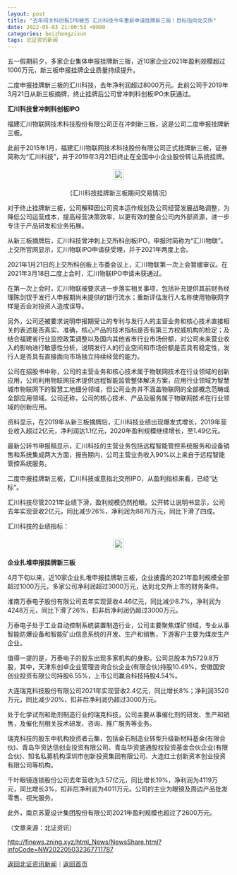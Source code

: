 ```yaml
---
layout: post
title: "去年闯关科创板IPO被否 汇川科技今年重新申请挂牌新三板！目标指向北交所"
date: 2022-05-03 21:00:53 +0800
categories: beizhengzixun
tags: 北证资讯新闻
---
```

<p>五一假期前夕，多家企业集体申报挂牌新三板，近10家企业2021年盈利规模超过1000万元，新三板申报挂牌企业质量持续提升。</p><p>二度申报挂牌新三板的汇川科技，去年净利润超过8000万元。此前公司于2019年3月21日从新三板摘牌，终止挂牌后公司曾冲刺科创板IPO未获通过。</p><p><strong>汇川科技曾冲刺科创板IPO</strong></p><p>福建汇川物联网技术科技股份有限公司正在冲刺新三板，这是公司二度申报挂牌新三板。</p><p>此前于2015年1月，福建汇川物联网技术科技股份有限公司正式挂牌新三板，证券简称为“汇川科技”，并于2019年3月21日终止在全国中小企业股份转让系统挂牌。</p><center><img src="https://dfscdn.dfcfw.com/download/D24822467616745927997_w1080h365.jpg" style="border:#d1d1d1 1px solid;padding:3px;margin:5px 0;" /></center><p style="text-align:center;">(汇川科技挂牌新三板期间交易情况)</p><p>对于终止挂牌新三板，公司解释因公司资本运作规划及公司经营发展战略调整，为降低公司运营成本，提高经营决策效率，以更有效的整合公司内外部资源，进一步专注于产品研发和业务拓展。</p><p>从新三板摘牌后，汇川科技曾冲刺上交所科创板IPO，申报时简称为“汇川物联”。上交所官网显示，汇川物联IPO申请获受理，并于2021年两度上会。</p><p>2021年1月21日的上交所科创板上市委会议上，汇川物联第一次上会暂缓审议。在2021年3月18日二度上会时，汇川物联IPO申请未获通过。</p><p>在第一次上会时，汇川物联被要求进一步落实相关事项，包括补充提供其前财务经理陈剑钗于发行人申报期尚未提供的银行流水；重新评估发行人名称使用物联网字样是否会对投资人造成误导。</p><p>另外，公司还被要求说明申报期受让的专利与发行人的主营业务和核心技术直接相关的表述是否真实、准确，核心产品的技术指标是否有第三方权威机构的检定；及结合福建省行业监控政策调整以及国内其他省市行业市场份额，对公司未来营业收入的影响进行敏感性分析，说明发行人的行业空间和市场份额是否具有稳定性，发行人是否具有直接面向市场独立持续经营的能力。</p><p>公司在招股书中称，公司的主营业务和核心技术属于物联网技术在行业领域的创新应用，公司利用物联网技术提供远程智能监管整体解决方案，应用行业领域为智慧城市物联网下的智慧工地细分领域，但公司业务并不涵盖物联网的全部概念范畴或全部应用领域。公司还称，公司的核心技术、产品及服务属于物联网技术在行业领域的创新应用。</p><p>资料显示，在2019年从新三板摘牌后，汇川科技业绩出现爆发式增长，2019年营业收入超过2亿元，净利润达1.1亿元，2020年盈利规模继续增长，至1.49亿元。</p><p>最新公转书申报稿显示，汇川科技的主营业务包括远程智能管控系统服务和设备销售和系统集成两大方面，报告期内，公司主营业务收入90%以上来自于远程智能管控系统服务。</p><p>二度申报挂牌新三板，汇川科技或意指北交所IPO，从盈利指标来看，已经“达标”。</p><p>汇川科技尽管2021年业绩下滑，盈利规模仍然抢眼。公开转让说明书显示，公司去年实现营收2亿元，同比减少26%，净利润为8876万元，同比下滑了四成。</p><p>汇川科技的业绩指标：</p><center><img src="https://dfscdn.dfcfw.com/download/D24888461361838850845_w941h300.jpg" style="border:#d1d1d1 1px solid;padding:3px;margin:5px 0;" /></center><p><strong>企业扎堆申报挂牌新三板</strong></p><p>4月下旬以来，近10家企业扎堆申报挂牌新三板，企业披露的2021年盈利规模全部超过1000万元，多家公司净利润超过3000万元，达到北交所上市的财务条件。</p><p>淮南万泰电子股份有限公司去年实现营收4.46亿元，同比减少8.7%，净利润为4248万元，同比下滑了26%，扣非后净利润仍超过3000万元。</p><p>万泰电子处于工业自动控制系统装置制造行业，公司主要聚焦煤矿领域，专业从事智能防爆设备和智能矿山信息系统的开发、生产和销售，下游客户主要为煤炭生产企业。</p><p>值得一提的是，万泰电子的股东出现多家机构的身影。公司总股本为5729.8万股，其中，天津东创卓企业管理咨询合伙企业(有限合伙)持股10.49%，安徽国安创业投资有限公司持股6.55%，上市公司赢合科技持股4.54%。</p><p>大连瑞克科技股份有限公司2021年实现营收2.4亿元，同比增长8%；净利润3520万元，同比减少20%，扣非后净利润仍超过3000万元。</p><p>处于化学试剂和助剂制造行业的瑞克科技，公司主要从事催化剂的研发、生产和销售，及催化剂相关技术研发、咨询、推广服务等业务。</p><p>瑞克科技的股东中机构投资者云集，包括金石制造业转型升级新材料基金(有限合伙)、青岛华资达信创业投资有限公司、青岛华资盛通股权投资基金合伙企业(有限合伙)、知名私募机构深圳市创新投资集团有限公司、大连红土创新资本创业投资有限公司等机构。</p><p>千叶眼镜连锁股份公司去年营收为3.57亿元，同比增长19%，净利润为4119万元，同比增长3%，扣非后净利润为4011万元。公司的主业为眼镜及周边产品批发零售、视光服务。</p><p>此外，南京苏夏设计集团股份有限公司2021年盈利规模也超过了2600万元。</p><p class="em_media">（文章来源：北证资讯）</p>

<http://finews.zning.xyz/html_News/NewsShare.html?infoCode=NW202205032367711787>

[返回北证资讯新闻](//finews.withounder.com/category/beizhengzixun.html)｜[返回首页](//finews.withounder.com/)